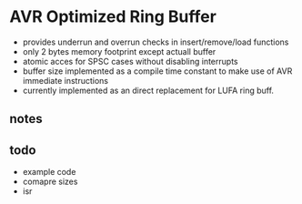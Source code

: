 # AVR Optimized Ring Buffer

- provides underrun and overrun checks in insert/remove/load functions
- only 2 bytes memory footprint except actuall buffer
- atomic acces for SPSC cases without disabling interrupts
- buffer size implemented as a compile time constant to make use of AVR immediate instructions
- currently implemented as an direct replacement for LUFA ring buff.

## notes



## todo
- example code
- comapre sizes
- isr